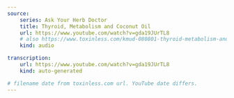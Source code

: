 ```yaml
---
source:
    series: Ask Your Herb Doctor
    title: Thyroid, Metabolism and Coconut Oil
    url: https://www.youtube.com/watch?v=gda19JUrTL8
    # also https://www.toxinless.com/kmud-080801-thyroid-metabolism-and-coconut-oil.mp3
    kind: audio

transcription:
    url: https://www.youtube.com/watch?v=gda19JUrTL8
    kind: auto-generated

# filename date from toxinless.com url. YouTube date differs. 
---
```

